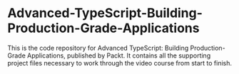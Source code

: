 # Advanced-TypeScript-Building-Production-Grade-Applications
This is the code repository for Advanced TypeScript: Building Production-Grade Applications, published by Packt. It contains all the supporting project files necessary to work through the video course from start to finish.

